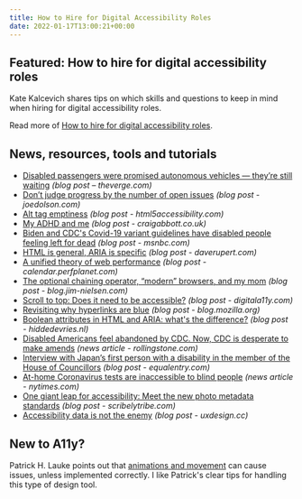 ```yaml
---
title: How to Hire for Digital Accessibility Roles
date: 2022-01-17T13:00:21+00:00
---
```


## Featured: How to hire for digital accessibility roles

Kate Kalcevich shares tips on which skills and questions to keep in mind when hiring for digital accessibility roles.

Read more of [How to hire for digital accessibility roles](https://www.smashingmagazine.com/2022/01/how-hire-digital-accessibility-roles/).

## News, resources, tools and tutorials

- [Disabled passengers were promised autonomous vehicles — they’re still waiting](https://www.theverge.com/22832657/autonomous-vehicles-disabled-accessible-challenges-design) *(blog post – theverge.com)*
- [Don’t judge progress by the number of open issues](https://www.joedolson.com/2022/01/dont-judge-progress-by-the-number-of-open-issues/) _(blog post - joedolson.com)_
- [Alt tag emptiness](https://html5accessibility.com/stuff/2022/01/10/alt-tag-emptiness/) *(blog post - html5accessibility.com)*
- [My ADHD and me](https://www.craigabbott.co.uk/blog/my-adhd-and-me) *(blog post - craigabbott.co.uk)*
- [Biden and CDC's Covid-19 variant guidelines have disabled people feeling left for dead](https://www.msnbc.com/opinion/biden-cdc-s-covid-19-variant-guidelines-have-disabled-people-n1286967) *(blog post - msnbc.com)*
- [HTML is general, ARIA is specific](https://daverupert.com/2022/01/html-is-general-aria-is-specific/) *(blog post - daverupert.com)*
- [A unified theory of web performance](https://calendar.perfplanet.com/2021/a-unified-theory-of-web-performance/) *(blog post - calendar.perfplanet.com)*
- [The optional chaining operator, “modern” browsers, and my mom](https://blog.jim-nielsen.com/2022/a-web-for-all/) *(blog post - blog.jim-nielsen.com)*
- [Scroll to top: Does it need to be accessible?](https://www.digitala11y.com/scroll-to-top-does-it-need-to-be-accessible/) *(blog post - digitala11y.com)*
- [Revisiting why hyperlinks are blue](https://blog.mozilla.org/en/internet-culture/why-are-hyperlinks-blue-revisited/) *(blog post - blog.mozilla.org)*
- [Boolean attributes in HTML and ARIA: what's the difference?](https://hiddedevries.nl/en/blog/2022-01-12-boolean-attributes-in-html-and-aria-whats-the-difference) *(blog post - hiddedevries.nl)*
- [Disabled Americans feel abandoned by CDC. Now, CDC is desperate to make amends](https://www.rollingstone.com/politics/politics-news/covid-cdc-disability-comorbidity-anger-1282759/) *(news article - rollingstone.com)*
- [Interview with Japan’s first person with a disability in the member of the House of Councillors](https://equalentry.com/interview-with-japans-first-person-with-a-disability-in-the-member-of-the-house-of-councillors/) *(blog post - equalentry.com)*
- [At-home Coronavirus tests are inaccessible to blind people](https://www.nytimes.com/2022/01/10/health/covid-tests-blind-people.html) *(news article - nytimes.com)*
- [One giant leap for accessibility: Meet the new photo metadata standards](https://www.scribelytribe.com/blog/one-giant-leap-for-accessibility-meet-the-new-photo-metadata-standards) *(blog post - scribelytribe.com)*
- [Accessibility data is not the enemy](https://uxdesign.cc/accessibility-data-is-not-the-enemy-9e93961b437a) *(blog post - uxdesign.cc)*

## New to A11y?

Patrick H. Lauke points out that [animations and movement](https://tetralogical.com/blog/2022/01/10/animations-and-flashing-content/) can cause issues, unless implemented correctly. I like Patrick's clear tips for handling this type of design tool.
